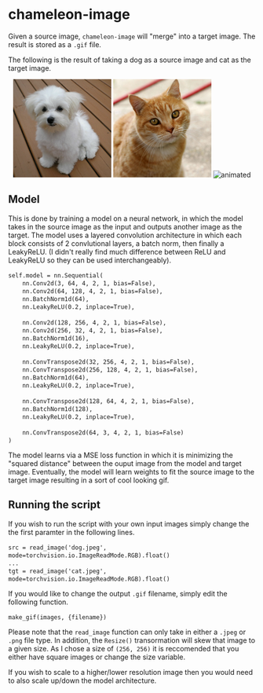 # chameleon-image
Given a source image, `chameleon-image` will "merge" into a target image. The result is stored as a `.gif` file.

The following is the result of taking a dog as a source image and cat as the target image.

<p align="center" >
  <img src="dog.jpeg" width="200" height="200"/>
  <img src="cat.jpeg" width="200" height="200"/>
  <img src="result.gif" alt="animated" width="200" height="200"/>
</p>

## Model
This is done by training a model on a neural network, in which the model takes in the source image as the input and outputs another image as the target. The model uses a layered convolution architecture in which each block consists of 2 convlutional layers, a batch norm, then finally a LeakyReLU. (I didn't really find much difference between ReLU and LeakyReLU so they can be used interchangeably).

```
self.model = nn.Sequential(
    nn.Conv2d(3, 64, 4, 2, 1, bias=False),
    nn.Conv2d(64, 128, 4, 2, 1, bias=False),
    nn.BatchNorm1d(64),
    nn.LeakyReLU(0.2, inplace=True),

    nn.Conv2d(128, 256, 4, 2, 1, bias=False),
    nn.Conv2d(256, 32, 4, 2, 1, bias=False),
    nn.BatchNorm1d(16),
    nn.LeakyReLU(0.2, inplace=True),

    nn.ConvTranspose2d(32, 256, 4, 2, 1, bias=False),
    nn.ConvTranspose2d(256, 128, 4, 2, 1, bias=False),
    nn.BatchNorm1d(64),
    nn.LeakyReLU(0.2, inplace=True),

    nn.ConvTranspose2d(128, 64, 4, 2, 1, bias=False),
    nn.BatchNorm1d(128),
    nn.LeakyReLU(0.2, inplace=True),

    nn.ConvTranspose2d(64, 3, 4, 2, 1, bias=False)
)
```

The model learns via a MSE loss function in which it is minimizing the "squared distance" between the ouput image from the model and target image. Eventually, the model will learn weights to fit the source image to the target image resulting in a sort of cool looking gif.

## Running the script
If you wish to run the script with your own input images simply change the the first paramter in the following lines.

```
src = read_image('dog.jpeg', mode=torchvision.io.ImageReadMode.RGB).float()
...
tgt = read_image('cat.jpeg', mode=torchvision.io.ImageReadMode.RGB).float()
```

If you would like to change the output `.gif` filename, simply edit the following function.
```
make_gif(images, {filename})
```

Please note that the `read_image` function can only take in either a `.jpeg` or `.png` file type. In addition, the `Resize()` transormation will skew that image to a given size. As I chose a size of `(256, 256)` it is reccomended that you either have square images or change the size variable.

If you wish to scale to a higher/lower resolution image then you would need to also scale up/down the model architecture.